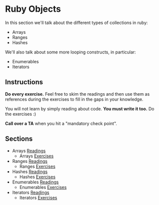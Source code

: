 # Ruby Objects

In this section we'll talk about the different types of collections in ruby:
  * Arrays
  * Ranges
  * Hashes

We'll also talk about some more looping constructs, in particular:
  * Enumerables
  * Iterators

## Instructions

**Do every exercise.**  Feel free to skim the readings and then use them as references during the exercises to fill in the gaps in your knowledge.

You will not learn by simply reading about code. **You must write it too.** Do the exercises :)

**Call over a TA** when you hit a "mandatory check point".

## Sections

* Arrays [Readings](./arrays_readings.md)
  * Arrays [Exercises](./arrays_exercises.md)
* Ranges [Readings](./ranges_readings.md)
  * Ranges [Exercises](./ranges_exercises.md)
* Hashes [Readings](./hashes_readings.md)
  * Hashes [Exercises](./hashes_exercises.md)
* Enumerables [Readings](./enumerables_readings.md)
  * Enumerables [Exercises](./enumerables_exercises.md)
* Iterators [Readings](./iterators_readings.md)
  * Iterators [Exercises](./iterators_exercises.md)
